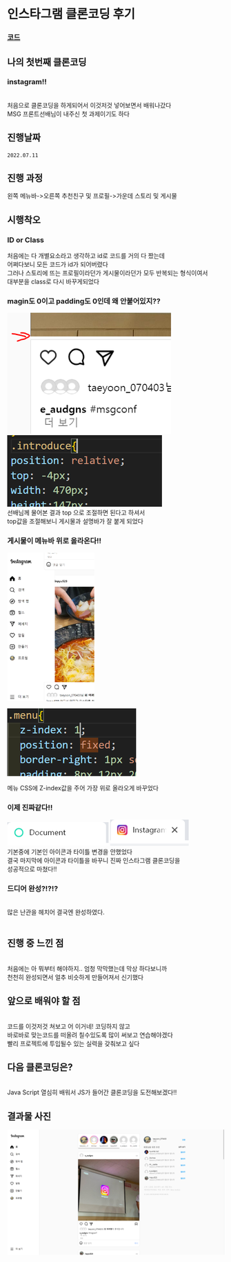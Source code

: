 # 인스타그램 클론코딩 후기
### <a href="https://github.com/happytaeyoon/Clone_coding/tree/main/instagram">코드</a>
## 나의 첫번째 클론코딩
 ### instagram!!
 <br>
 처음으로 클론코딩을 하게되어서 이것저것 넣어보면서 배워나갔다
 <br>
 MSG 프론트선배님이 내주신 첫 과제이기도 하다

## 진행날짜
 ``2022.07.11``

## 진행 과정
왼쪽 메뉴바->오른쪽 추천친구 및 프로필->가운데 스토리 및 게시물

## 시행착오

### ID or Class
처음에는 다 개별요소라고 생각하고 id로 코드를 거의 다 짰는데
<br>어쩌다보니 모든 코드가 id가 되어버렸다<br>그러나 스토리에 뜨는 프로필이라던가 게시물이라던가 모두 반복되는 형식이여서<br>
대부분을 class로 다시 바꾸게되었다

### magin도 0이고 padding도 0인데 왜 안붙어있지??
![](https://github.com/happytaeyoon/Clone_coding/blob/main/instagram/images/%ED%9A%8C%EA%B3%A0%EB%A1%9D/%E3%85%A0%E3%85%A0.PNG?raw=true)
![](https://github.com/happytaeyoon/Clone_coding/blob/main/instagram/images/%ED%9A%8C%EA%B3%A0%EB%A1%9D/%E3%85%9B%E3%85%9B.PNG?raw=true)
<br>선배님께 물어본 결과 top 으로 조절하면 된다고 하셔서<br>top값을 조절해보니 게시물과 설명바가 잘 붙게 되었다
### 게시물이 메뉴바 위로 올라온다!!
<img src="https://github.com/happytaeyoon/Clone_coding/blob/main/instagram/images/%ED%9A%8C%EA%B3%A0%EB%A1%9D/zindex.PNG?raw=true" width="40%" height="50%" />

![z-index](https://github.com/happytaeyoon/Clone_coding/blob/main/instagram/images/%ED%9A%8C%EA%B3%A0%EB%A1%9D/zindexprove.PNG?raw=true)

메뉴 CSS에 Z-index값을 주어 가장 위로 올라오게 바꾸었다

### 이제 진짜같다!!
![타이틀](https://github.com/happytaeyoon/Clone_coding/blob/main/instagram/images/%ED%9A%8C%EA%B3%A0%EB%A1%9D/document.PNG?raw=true)
![타이틀](https://github.com/happytaeyoon/Clone_coding/blob/main/instagram/images/%ED%9A%8C%EA%B3%A0%EB%A1%9D/%EC%BA%A1%EC%B2%98.PNG?raw=true)
<br>
기본중에 기본인 아이콘과 타이틀 변경을 안했었다
<br>
결국 마지막에 아이콘과 타이틀을 바꾸니 진짜 인스타그램 클론코딩을
<br>
성공적으로 마쳤다!!

### 드디어 완성?!?!?
<br>
 많은 난관을 헤치어 결국엔 완성하였다.
<br><br>

## 진행 중 느낀 점
 <br>
 처음에는 아 뭐부터 해야하지.. 엄청 막막했는데 막상 하다보니까<br>천천히 완성되면서 얼추 비슷하게 만들어져서 신기했다
  
## 앞으로 배워야 할 점
 <br>코드를 이것저것 쳐보고 어 이거네! 코딩하지 않고<br>바로바로 맞는코드를 떠올려 칠수있도록 많이 써보고 연습해야겠다<br>빨리 프로젝트에 투입될수 있는 실력을 갖춰보고 싶다
## 다음 클론코딩은?
 <br>
 Java Script 열심히 배워서 JS가 들어간 클론코딩을 도전해보겠다!!
  
## 결과물 사진

![결과물](https://github.com/happytaeyoon/Clone_coding/blob/main/instagram/images/%ED%9A%8C%EA%B3%A0%EB%A1%9D/%EC%99%84%EC%84%B1.PNG?raw=true)